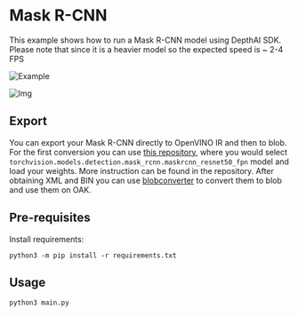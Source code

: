 # Mask R-CNN

This example shows how to run a Mask R-CNN model using DepthAI SDK. Please note that since it is a heavier model so the
expected speed is ~ 2-4 FPS

![Example](https://user-images.githubusercontent.com/56075061/145182204-af540962-f233-480c-82a0-56b2587e5072.gif)

![Img](https://user-images.githubusercontent.com/18037362/162579543-7ebfe41c-d6a9-45e4-aa41-36969cc21894.png)

## Export

You can export your Mask R-CNN directly to OpenVINO IR and then to blob. For the first conversion you can
use [this repository](https://github.com/openvinotoolkit/openvino_contrib/tree/master/modules/mo_pytorch), where you
would select `torchvision.models.detection.mask_rcnn.maskrcnn_resnet50_fpn` model and load your weights.
More instruction can be found in the repository. After obtaining XML and BIN you can
use [blobconverter](https://blobconverter.luxonis.com/) to convert them to blob and use them on OAK.

## Pre-requisites

Install requirements:

```
python3 -m pip install -r requirements.txt
```

## Usage

```
python3 main.py
```
